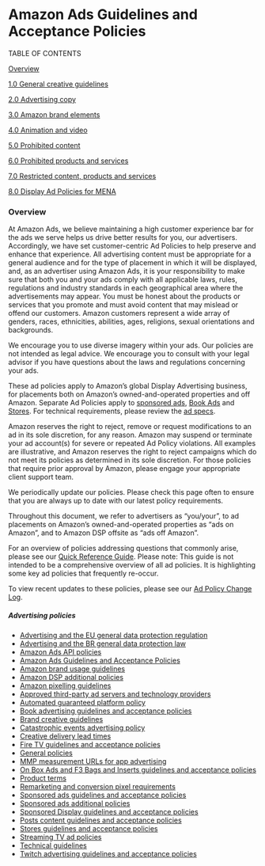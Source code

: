 Amazon Ads Guidelines and Acceptance Policies
=============================================

TABLE OF CONTENTS

[Overview](#overview)

[1.0 General creative guidelines](https://advertising.amazon.com/resources/ad-policy/creative-acceptance/general-creative-guidelines?ref_=a20m_us_spcs_cap_spcs_cap1)

[2.0 Advertising copy](https://advertising.amazon.com/resources/ad-policy/creative-acceptance/advertising-copy?ref_=a20m_us_spcs_cap_spcs_cap2)

[3.0 Amazon brand elements](https://advertising.amazon.com/resources/ad-policy/creative-acceptance/brand-elements?ref_=a20m_us_spcs_cap_spcs_cap3)

[4.0 Animation and video](https://advertising.amazon.com/resources/ad-policy/creative-acceptance/animation-video?ref_=a20m_us_spcs_cap_spcs_cap4)

[5.0 Prohibited content](https://advertising.amazon.com/resources/ad-policy/creative-acceptance/prohibited-content?ref_=a20m_us_spcs_cap_spcs_cap5)

[6.0 Prohibited products and services](https://advertising.amazon.com/resources/ad-policy/creative-acceptance/prohibited-products-services?ref_=a20m_us_spcs_cap_spcs_cap6)

[7.0 Restricted content, products and services](https://advertising.amazon.com/resources/ad-policy/creative-acceptance/restricted-content-products-services?ref_=a20m_us_spcs_cap_spcs_cap7)

[8.0 Display Ad Policies for MENA](https://advertising.amazon.com/resources/ad-policy/creative-acceptance/mena?ref_=a20m_us_spcs_cap_spcs_cap8)

### Overview

At Amazon Ads, we believe maintaining a high customer experience bar for the ads we serve helps us drive better results for you, our advertisers. Accordingly, we have set customer-centric Ad Policies to help preserve and enhance that experience. All advertising content must be appropriate for a general audience and for the type of placement in which it will be displayed, and, as an advertiser using Amazon Ads, it is your responsibility to make sure that both you and your ads comply with all applicable laws, rules, regulations and industry standards in each geographical area where the advertisements may appear. You must be honest about the products or services that you promote and must avoid content that may mislead or offend our customers. Amazon customers represent a wide array of genders, races, ethnicities, abilities, ages, religions, sexual orientations and backgrounds.  
  
We encourage you to use diverse imagery within your ads. Our policies are not intended as legal advice. We encourage you to consult with your legal advisor if you have questions about the laws and regulations concerning your ads.  
  
These ad policies apply to Amazon’s global Display Advertising business, for placements both on Amazon’s owned-and-operated properties and off Amazon. Separate Ad Policies apply to [sponsored ads](https://advertising.amazon.com/resources/ad-policy/sponsored-ads-policies?ref_=a20m_us_spcs_cap_spcs_sacap), [Book Ads](https://advertising.amazon.com/resources/ad-policy/book-ads?ref_=a20m_us_spcs_cap_spcs_bkad) and [Stores](https://advertising.amazon.com/resources/ad-policy/stores?ref_=a20m_us_spcs_cap_spcs_stcap). For technical requirements, please review the [ad specs](https://advertising.amazon.com/resources/ad-specs?ref_=a20m_us_spcs_cap_spcs).  
  
Amazon reserves the right to reject, remove or request modifications to an ad in its sole discretion, for any reason. Amazon may suspend or terminate your ad account(s) for severe or repeated Ad Policy violations. All examples are illustrative, and Amazon reserves the right to reject campaigns which do not meet its policies as determined in its sole discretion. For those policies that require prior approval by Amazon, please engage your appropriate client support team.  
  
We periodically update our policies. Please check this page often to ensure that you are always up to date with our latest policy requirements.  
  
Throughout this document, we refer to advertisers as “you/your”, to ad placements on Amazon’s owned-and-operated properties as “ads on Amazon”, and to Amazon DSP offsite as “ads off Amazon”.  
  
For an overview of policies addressing questions that commonly arise, please see our [Quick Reference Guide](https://advertising.amazon.com/resources/ad-policy/quick-reference?ref_=a20m_us_spcs_cap_spsc_qkrf). Please note: This guide is not intended to be a comprehensive overview of all ad policies. It is highlighting some key ad policies that frequently re-occur.  
  
To view recent updates to these policies, please see our [Ad Policy Change Log](https://advertising.amazon.com/resources/ad-policy/creative-acceptance/ad-policy-change-log?ref_=a20m_us_spcs_cap_spcs_chnglg).

##### Advertising policies

*   [Advertising and the EU general data protection regulation](https://advertising.amazon.com/resources/ad-policy/eu-data-protection-and-privacy?ref_=a20m_us_spcs_gdpr)
*   [Advertising and the BR general data protection law](https://advertising.amazon.com/resources/ad-policy/lgpd?ref_=a20m_us_spcs_lgpd)
*   [Amazon Ads API policies](https://advertising.amazon.com/resources/ad-policy/api?ref_=a20m_us_spcs_api)
*   [Amazon Ads Guidelines and Acceptance Policies](https://advertising.amazon.com/resources/ad-policy/creative-acceptance?ref_=a20m_us_spcs_cap)
*   [Amazon brand usage guidelines](https://advertising.amazon.com/resources/ad-policy/brand-usage?ref_=a20m_us_spcs_brdusg)
*   [Amazon DSP additional policies](https://advertising.amazon.com/resources/ad-policy/amazon-dsp-additional-policies?ref_=a20m_us_spcs_dspap)
*   [Amazon pixelling guidelines](https://advertising.amazon.com/resources/ad-policy/pixeling-policy?ref_=a20m_us_spcs_pxlg)
*   [Approved third-party ad servers and technology providers](https://advertising.amazon.com/resources/ad-policy/approved-3p-ad-servers?ref_=a20m_us_spcs_3psrv)
*   [Automated guaranteed platform policy](https://advertising.amazon.com/resources/ad-specs/automated-guarantee?ref_=a20m_us_spcs_autgrt)
*   [Book advertising guidelines and acceptance policies](https://advertising.amazon.com/en-us/resources/ad-policy/book-ads?ref_=a20m_us_spcs_bkad)
*   [Brand creative guidelines](https://advertising.amazon.com/resources/ad-specs/how-to-build-brand-creatives-to-engage-amazon-shoppers?ref_=a20m_us_spcs_bcag)
*   [Catastrophic events advertising policy](https://advertising.amazon.com/resources/ad-policy/catastrophic-events?ref_=a20m_us_spcs_ctsphevt)
*   [Creative delivery lead times](https://advertising.amazon.com/resources/ad-policy/production-timelines?ref_=a20m_us_spcs_crtdlv)
*   [Fire TV guidelines and acceptance policies](https://advertising.amazon.com/resources/ad-policy/fire-tv?ref_=a20m_us_spcs_ftv)
*   [General policies](https://advertising.amazon.com/resources/ad-policy/general-policies?ref_=a20m_us_spcs_gnrplc)
*   [MMP measurement URLs for app advertising](https://advertising.amazon.com/resources/ad-policy/mmp-measurement-urls?ref_=a20m_us_spcs_mmpmsr)
*   [On Box Ads and F3 Bags and Inserts guidelines and acceptance policies](https://advertising.amazon.com/resources/ad-policy/on-box-and-bag-ads?ref_=a20m_us_spcs_bxbg)
*   [Product terms](https://advertising.amazon.com/legal/product-terms?ref_=a20m_us_spcs_prdtrm)
*   [Remarketing and conversion pixel requirements](https://advertising.amazon.com/resources/ad-policy/remarketing-conversion-pixel-requirements?ref_=a20m_us_spcs_rmktg)
*   [Sponsored ads guidelines and acceptance policies](https://advertising.amazon.com/resources/ad-policy/sponsored-ads-policies?ref_=a20m_us_spcs_spadcap)
*   [Sponsored ads additional policies](https://advertising.amazon.com/resources/ad-policy/sponsored-ads-additional-policies?ref_=a20m_us_spcs_spadcp)
*   [Sponsored Display guidelines and acceptance policies](https://advertising.amazon.com/resources/ad-policy/sponsored-display-policies?ref_=a20m_us_spcs_sdcap)
*   [Posts content guidelines and acceptance policies](https://advertising.amazon.com/resources/ad-policy/posts?ref_=a20m_us_spcs_ptscap)
*   [Stores guidelines and acceptance policies](https://advertising.amazon.com/resources/ad-policy/stores?ref_=a20m_us_spcs_stcap)
*   [Streaming TV ad policies](https://advertising.amazon.com/resources/ad-policy/streaming-tv-ads?ref_=a20m_us_spcs_sttvad)
*   [Technical guidelines](https://advertising.amazon.com/resources/ad-policy/technical-guidelines?ref_=a20m_us_spcs_tcpl)
*   [Twitch advertising guidelines and acceptance policies](https://advertising.amazon.com/resources/ad-policy/twitch?ref_=a20m_us_spcs_twtcgap)